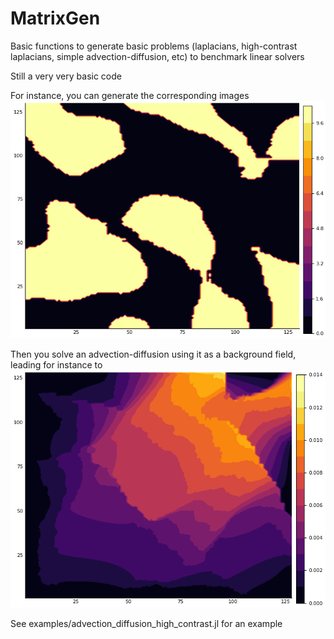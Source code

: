 # MatrixGen

Basic functions to generate basic problems (laplacians, high-contrast laplacians, simple advection-diffusion, etc)
to benchmark linear solvers

Still a very very basic code

For instance, you can generate the corresponding images
![a](https://github.com/leopoldcambier/MatrixGen/raw/master/pics/a.png)

Then you solve an advection-diffusion using it as a background field, leading for instance to
![u](https://github.com/leopoldcambier/MatrixGen/raw/master/pics/u.png)

See examples/advection_diffusion_high_contrast.jl for an example
